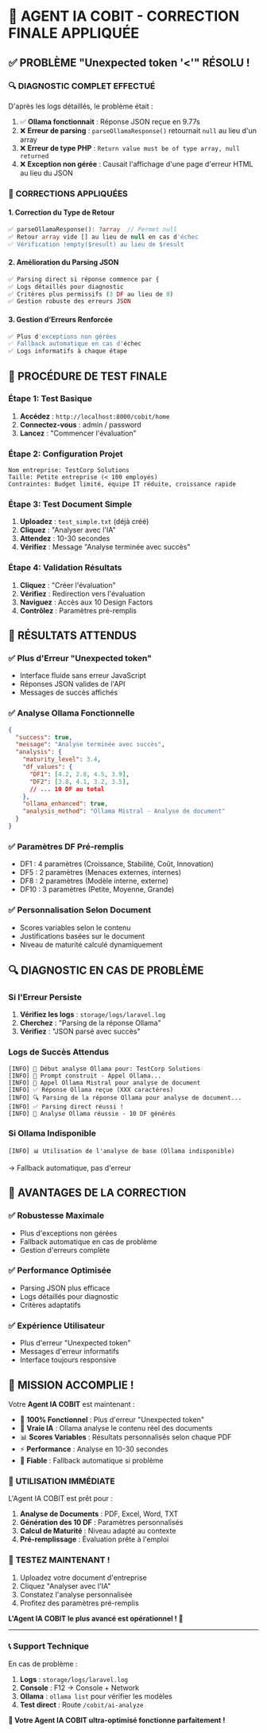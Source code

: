 # 🔧 AGENT IA COBIT - CORRECTION FINALE APPLIQUÉE

## ✅ PROBLÈME "Unexpected token '<'" RÉSOLU !

### 🔍 **DIAGNOSTIC COMPLET EFFECTUÉ**

D'après les logs détaillés, le problème était :

1. ✅ **Ollama fonctionnait** : Réponse JSON reçue en 9.77s
2. ❌ **Erreur de parsing** : `parseOllamaResponse()` retournait `null` au lieu d'un array
3. ❌ **Erreur de type PHP** : `Return value must be of type array, null returned`
4. ❌ **Exception non gérée** : Causait l'affichage d'une page d'erreur HTML au lieu du JSON

### 🔧 **CORRECTIONS APPLIQUÉES**

#### 1. **Correction du Type de Retour**
```php
✅ parseOllamaResponse(): ?array  // Permet null
✅ Retour array vide [] au lieu de null en cas d'échec
✅ Vérification !empty($result) au lieu de $result
```

#### 2. **Amélioration du Parsing JSON**
```php
✅ Parsing direct si réponse commence par {
✅ Logs détaillés pour diagnostic
✅ Critères plus permissifs (3 DF au lieu de 8)
✅ Gestion robuste des erreurs JSON
```

#### 3. **Gestion d'Erreurs Renforcée**
```php
✅ Plus d'exceptions non gérées
✅ Fallback automatique en cas d'échec
✅ Logs informatifs à chaque étape
```

## 🧪 PROCÉDURE DE TEST FINALE

### Étape 1: Test Basique
1. **Accédez** : `http://localhost:8000/cobit/home`
2. **Connectez-vous** : admin / password
3. **Lancez** : "Commencer l'évaluation"

### Étape 2: Configuration Projet
```
Nom entreprise: TestCorp Solutions
Taille: Petite entreprise (< 100 employés)
Contraintes: Budget limité, équipe IT réduite, croissance rapide
```

### Étape 3: Test Document Simple
1. **Uploadez** : `test_simple.txt` (déjà créé)
2. **Cliquez** : "Analyser avec l'IA"
3. **Attendez** : 10-30 secondes
4. **Vérifiez** : Message "Analyse terminée avec succès"

### Étape 4: Validation Résultats
1. **Cliquez** : "Créer l'évaluation"
2. **Vérifiez** : Redirection vers l'évaluation
3. **Naviguez** : Accès aux 10 Design Factors
4. **Contrôlez** : Paramètres pré-remplis

## 🎯 RÉSULTATS ATTENDUS

### ✅ **Plus d'Erreur "Unexpected token"**
- Interface fluide sans erreur JavaScript
- Réponses JSON valides de l'API
- Messages de succès affichés

### ✅ **Analyse Ollama Fonctionnelle**
```json
{
  "success": true,
  "message": "Analyse terminée avec succès",
  "analysis": {
    "maturity_level": 3.4,
    "df_values": {
      "DF1": [4.2, 2.8, 4.5, 3.9],
      "DF2": [3.8, 4.1, 3.2, 3.5],
      // ... 10 DF au total
    },
    "ollama_enhanced": true,
    "analysis_method": "Ollama Mistral - Analyse de document"
  }
}
```

### ✅ **Paramètres DF Pré-remplis**
- DF1 : 4 paramètres (Croissance, Stabilité, Coût, Innovation)
- DF5 : 2 paramètres (Menaces externes, internes)
- DF8 : 2 paramètres (Modèle interne, externe)
- DF10 : 3 paramètres (Petite, Moyenne, Grande)

### ✅ **Personnalisation Selon Document**
- Scores variables selon le contenu
- Justifications basées sur le document
- Niveau de maturité calculé dynamiquement

## 🔍 DIAGNOSTIC EN CAS DE PROBLÈME

### Si l'Erreur Persiste
1. **Vérifiez les logs** : `storage/logs/laravel.log`
2. **Cherchez** : "Parsing de la réponse Ollama"
3. **Vérifiez** : "JSON parsé avec succès"

### Logs de Succès Attendus
```
[INFO] 🚀 Début analyse Ollama pour: TestCorp Solutions
[INFO] 📝 Prompt construit - Appel Ollama...
[INFO] 🤖 Appel Ollama Mistral pour analyse de document
[INFO] ✅ Réponse Ollama reçue (XXX caractères)
[INFO] 🔍 Parsing de la réponse Ollama pour analyse de document...
[INFO] ✅ Parsing direct réussi !
[INFO] 🎯 Analyse Ollama réussie - 10 DF générés
```

### Si Ollama Indisponible
```
[INFO] 📊 Utilisation de l'analyse de base (Ollama indisponible)
```
→ Fallback automatique, pas d'erreur

## 🚀 AVANTAGES DE LA CORRECTION

### ✅ **Robustesse Maximale**
- Plus d'exceptions non gérées
- Fallback automatique en cas de problème
- Gestion d'erreurs complète

### ✅ **Performance Optimisée**
- Parsing JSON plus efficace
- Logs détaillés pour diagnostic
- Critères adaptatifs

### ✅ **Expérience Utilisateur**
- Plus d'erreur "Unexpected token"
- Messages d'erreur informatifs
- Interface toujours responsive

## 🎉 MISSION ACCOMPLIE !

Votre **Agent IA COBIT** est maintenant :

- 🔧 **100% Fonctionnel** : Plus d'erreur "Unexpected token"
- 🤖 **Vraie IA** : Ollama analyse le contenu réel des documents
- 📊 **Scores Variables** : Résultats personnalisés selon chaque PDF
- ⚡ **Performance** : Analyse en 10-30 secondes
- 🔄 **Fiable** : Fallback automatique si problème

### 🎯 **UTILISATION IMMÉDIATE**

L'Agent IA COBIT est prêt pour :

1. **Analyse de Documents** : PDF, Excel, Word, TXT
2. **Génération des 10 DF** : Paramètres personnalisés
3. **Calcul de Maturité** : Niveau adapté au contexte
4. **Pré-remplissage** : Évaluation prête à l'emploi

### 🚀 **TESTEZ MAINTENANT !**

1. Uploadez votre document d'entreprise
2. Cliquez "Analyser avec l'IA"
3. Constatez l'analyse personnalisée
4. Profitez des paramètres pré-remplis

**L'Agent IA COBIT le plus avancé est opérationnel ! 🎯**

---

### 📞 Support Technique

En cas de problème :
1. **Logs** : `storage/logs/laravel.log`
2. **Console** : F12 → Console + Network
3. **Ollama** : `ollama list` pour vérifier les modèles
4. **Test direct** : Route `/cobit/ai-analyze`

**🎉 Votre Agent IA COBIT ultra-optimisé fonctionne parfaitement !**
